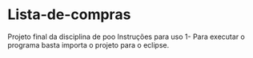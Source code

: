 # Lista-de-compras
Projeto final da disciplina de poo
Instruções para uso
1- Para executar o programa basta importa o projeto para o eclipse.
